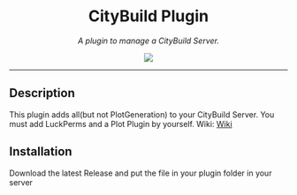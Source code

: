 <h1 align="center">CityBuild Plugin</h1>
<p align="center"><i>A plugin to manage a CityBuild Server.</i></p>

<p align="center">
  <a target="_blank" href="https://www.spigotmc.org/resources/citybuild-plugin.95641/"><img src="https://static.spigotmc.org/img/spigot.png"></a>
</p>

---

## Description

This plugin adds all(but not PlotGeneration) to your
CityBuild Server. You must add LuckPerms and a
Plot Plugin by yourself.
Wiki: <a target="_blank" href="https://github.com/Lcraft-Developers/CityBuild-Plugin/wiki">Wiki</a>


## Installation

Download the latest Release and put the file in
your plugin folder in your server
